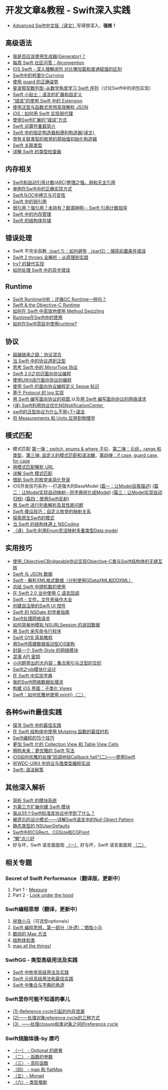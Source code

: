 # 开发文章&教程 - Swift深入实践
- [Advanced Swift中文版（译文）][1]写得很深入，**强推！**

## 高级语法
- [我是否应该使用生成器(Generator)？][2]
- [每周 Swift 社区问答：@convention][3]
- [IOS Swift - 深入理解闭包 对比懒加载和普通赋值的区别][4]
- [Swift中的柯里化Currying][5]
- [使用 guard 的正确姿势][6]
- [斐波那契数列型-从数学角度学习 Swift 序列][7]（讨论Swift中的闭包实现）
- [Swift 小贴士：语言的扩展和自定义][8]
- [“错误”的使用 Swift 中的 Extension][9]
- [使用泛型与函数式思想高效解析 JSON][10]
- [iOS：如何用 Swift 实现弱代理][11]
- [使用Swift扩展的“错误”方式][12]
- [Swift 运算符重载简介][13]
- [Swift 中的指定构造器和便利构造器(译文) ][14]
- [带有关联类型的枚举的原始值初始化构造器][15]
- [Swift 关联类型][16]
- [详解 Swift 的类型检查器][17]

## 内存相关
- [Swift和自动引用计数(ARC)整理之强，弱和无主引用][18]
- [单例在Swift中的正确实现方式][19]
- [Swift与OC中拷贝与可变性][20]
- [Swift 中的弱引用][21]
- [弱引用？强引用？未持有？额滴神啊-- Swift 引用计数指导][22]
- [Swift 中的内存管理][23]
- [Swift 的结构体存储][24]

## 错误处理
- Swift 不完全函数[（part 1）：如何避免][25] [（part2）：捕获前置条件错误][26]
- [Swift 2 throws 全解析 - 从原理到实践][27]
- [try? 的替代实现][28]
- [如何处理 Swift 中的异步错误][29]

## Runtime
- [Swift Runtime分析：还像OC Runtime一样吗？][30]
- [Swift & the Objective-C Runtime][31]
- [如何在 Swift 中高效地使用 Method Swizzling][32]
- [Runtime在Swift中的使用][33]
- [如何在Swift项目中使用runtime?][34]

## 协议
- [超越继承之路：协议混合][35]
- [当 Swift 中的协议遇到泛型][36]
- [思考 Swift 中的 MirrorType 协议][37]
- [Swift 2.0之初识面向协议编程][38]
- [使用UIKit进行面向协议的编程][39]
- [使用 Swift 的面向协议编程定义 Segue 标识][40]
- [基于 Protocol 的 log 实现][41]
- [用 Swift 编写面向协议的视图][42],以及[用 Swift 编写面向协议的网络请求][43]
- [(译) Swift利用协议优化NSNotificationCenter ][44]
- [swift的泛型协议为什么不用\<T\>语法][45]
- [将 Measurements 和 Units 应用到物理学][46]

## 模式匹配
- 模式匹配 [第一弹：switch, enums & where 子句][47]，[第二弹：元组，range 和类型][48]，[第三弹: 自定义的模式匹配和语法糖][49]，[第四弹：if case, guard case, for case][50]
- [用模式匹配解析 URL][51]
- [详解 Swift 模式匹配][52]
- [借助 Swift 的枚举来简化登录][53]
- iOS开发技巧系列---打造强大的BaseModel [(篇一：让Model自我描述)][54] [(篇二：让Model实现自动映射--将字典转化成Model)][55] [(篇三：让Model实现自动归档)][56] [(篇四：使用Swift反射)][57]
- [用 Swift 进行列表解析及其性能问题][58]
- [Swift 傻瓜技巧：自定义枚举的映射关系][59]
- [探索原生Swift的模式][60]
- [当 Swift 的结构体遇上 NSCoding][61]
- [（译）Swift:利用Enum灵活映射多重类型Data model][62]

## 实用技巧
- [使用\_ObjectiveCBridgeable协议实现Objective-C类与Swift结构体的无缝互转][63]
- [Swift 与 JSON 数据][64]
- [Swift - 解析XML格式数据（分别使用GDataXML和DDXML）][65]
- [总结 Swift 中随机数的使用][66]
- [在 Swift 2.0 当中使用 C 语言回调][67]
- [Swift - 文件，文件夹操作大全][68]
- [创建自注册的Swift UI 控件][69]
- [Swift 的 NSDate 初学者指南][70]
- [Swift处理网络请求][71]
- [如何简单地模拟 NSURLSeesion 的返回数据][72]
- [用 Swift 来写命令行程序][73]
- [Swift GYB 简易教程][74]
- [用Swift搭建数据驱动型iOS架构][75]
- [封装一个 Swift-Style 的网络模块][76]
- [混淆 API 密钥][77]
- [小问题带出的大内容：集合索引与泛型的交织][78]
- [Swift之xib模块化设计][79]
- [在 Swift 中实现字典][80]
- [我的Swift网络数据处理流][81]
- [构建 iOS 界面：子类化 Views][82]
- [Swift：如何优雅地使用 print()（二）][83]

## 各种Swift最佳实践
- [探寻 Swift 中的最佳实践][84]
- [在 Swift 结构体中使用 Mutating 函数的最佳时机][85]
- [Swift编程的15个技巧][86]
- [更加 Swift 化的 Collection View 和 Table View Cells][87]
- [拥抱未来：更优雅的 Swift 写法][88]
 - [iOS如何优雅的处理“回调地狱Callback hell”(二)——使用Swift][89]
- [WWDC-UIKit 中协议与值类型编程实战][90]
- [Swift: 语法秘笈][91]

## 其他深入解析
- [简析 Swift 的模块系统][92]
- [为第三方扩展创建 Swift 模块][93]
- [我从55个Swift标准库协议中学到了什么？][94]
- [被遗忘的设计模式——详解Swift语言中的Null Object Pattern][95]
- [静态类型的 NSUserDefaults][96]
- [Swift中的CGRect、CGSize和CGPoint][97]
- [“懒”点儿好][98]
- 好与坏，Swift 语言面面观 [（一）][99] 好与坏，Swift 语言面面观 [（二）][100]

## 相关专题
### Secret of Swift Performance（翻译版，更新中）
1. Part 1 - [Measure][101]
2. Part 2 - [Look under the hood][102]

### Swift编程思想（翻译，更新中）
1. [拯救小马][103]（可选型optionals）
2. [Swift 编程思想，第一部分（补遗）：牺牲小马][104]
2. [数组的 Map 方法][105]
3. [结构体和类][106]
1. [map all the things!][107]

### SwiftGG - 类型高级用法及实践
- [Swift 中枚举高级用法及实践][108]
- [Swift 元组高级用法和最佳实践][109]
- [Swift 中集合与字典的角逐][110]

### Swift里你可能不知道的事儿
- [(1)-Reference cycle引起的内存泄漏][111]
- [(2)——处理对象reference cycle的三种方式][112]
- [(3）——处理closure和类对象之间的reference cycle][113]

### Swift烧脑体操-by 唐巧
- [（一） - Optional 的嵌套][114]
- [（二） - 函数的参数][115]
- [（三） - 高阶函数][116]
- [（四） - map 和 flatMap][117]
- [（五）- Monad][118]
- [（六）- 类型推断][119]

[1]:	http://www.jianshu.com/p/18744b078508 "Advanced Swift中文版"
[2]:	http://swift.gg/2016/04/14/should-i-be-using-a-generator-or-not/ "我是否应该使用生成器(Generator)？"
[3]:	http://swift.gg/2016/05/18/swift-qa-2016-05-18/ "每周 Swift 社区问答：@convention"
[4]:	http://blog.csdn.net/zimo2013/article/details/50073691 "IOS_Swift_深入理解闭包 对比懒加载和普通赋值的区别"
[5]:	http://segmentfault.com/a/1190000004340919 "Swift中的柯里化Currying"
[6]:	http://swift.gg/2016/02/14/swift-guard-radix/ "使用 guard 的正确姿势"
[7]:	http://swift.gg/2015/12/04/the-fibonacci-sequencetype/ "斐波那契数列型-从数学角度学习 Swift 序列"
[8]:	http://www.cocoachina.com/swift/20151223/14774.html
[9]:	http://swift.gg/2016/05/16/using-swift-extensions/ "“错误”的使用 Swift 中的 Extension"
[10]:	http://codebuild.me/2015/09/14/efficient-json-in-swift-with-functional-concepts-and-generics/
[11]:	http://swift.gg/2016/01/19/ios-weak-delegates-swift/ "iOS：如何用 Swift 实现弱代理"
[12]:	http://geek.csdn.net/news/detail/67296 "使用Swift扩展的“错误”方式"
[13]:	http://swift.gg/2016/04/19/operator-overloading-swift/ "Swift 运算符重载简介"
[14]:	http://www.jianshu.com/p/22e666332f01 "Swift 中的指定构造器和便利构造器 [译文]"
[15]:	http://swift.gg/2016/07/11/associated-types-enum-raw-value-initializers/ "带有关联类型的枚举的原始值初始化构造器"
[16]:	http://swift.gg/2016/08/01/swift-associated-types/ "Swift 关联类型"
[17]:	http://manjusaka.itscoder.com/2016/08/02/%E8%AF%A6%E8%A7%A3Swift%E7%9A%84%E7%B1%BB%E5%9E%8B%E6%A3%80%E6%9F%A5%E5%99%A8/ "详解 Swift 的类型检查器"
[18]:	http://www.devtf.cn/?p=462
[19]:	http://www.devtf.cn/?p=937
[20]:	http://649395594.github.io/blog/2015/12/23/swiftyu-oczhong-kao-bei-yu-ke-bian-xing/ "Swift与OC中拷贝与可变性"
[21]:	http://swift.gg/2015/12/28/friday-qa-2015-12-11-swift-weak-references/ "Friday Q&A 2015-12-11：Swift 中的弱引用"
[22]:	http://www.cocoachina.com/swift/20160202/15182.html
[23]:	http://forrestchang.github.io/2016/04/15/swift-arc-notes/
[24]:	http://swift.gg/2016/06/08/friday-qa-2016-01-29-swift-struct-storage/ "Friday Q&A 2016-01-29: Swift 的结构体存储"
[25]:	http://www.cocoachina.com/swift/20160321/15729.html
[26]:	http://www.cocoachina.com/swift/20160323/15751.html
[27]:	http://www.ibm.com/developerworks/cn/mobile/mo-cn-swift/index.html "Swift 2 throws 全解析 - 从原理到实践"
[28]:	http://swift.gg/2015/10/13/alternatives-to-try-swiftlang/ "try? 的替代实现"
[29]:	http://swift.gg/2016/02/16/async-errors/ "如何处理 Swift 中的异步错误"
[30]:	http://mp.weixin.qq.com/s?__biz=MzA3ODg4MDk0Ng==&mid=403153173&idx=1&sn=c631f95b28a0eb4b842a9494e43a30e5
[31]:	http://nshipster.cn/swift-objc-runtime/ "Swift & the Objective-C Runtime"
[32]:	http://swift.gg/2016/03/29/effective-method-swizzling-with-swift/ "如何在 Swift 中高效地使用 Method Swizzling"
[33]:	https://github.com/icepy/_posts/issues/8
[34]:	http://icetime17.github.io/2016/07/03/2016-07/iOS-%E5%A6%82%E4%BD%95%E5%9C%A8Swift%E9%A1%B9%E7%9B%AE%E4%B8%AD%E4%BD%BF%E7%94%A8runtime/ "iOS --- 如何在Swift项目中使用runtime?"
[35]:	http://chengway.in/chao-yue-ji-cheng-zhi-lu-xie-yi-hun-he/
[36]:	http://chengway.in/dang-swift-zhong-de-fan-xing-yu-dao-xie-yi/
[37]:	http://segmentfault.com/a/1190000004388185 "思考 Swift 中的 MirrorType 协议"
[38]:	http://www.swiftyper.com/Swift/introducing-protocol-oriented-programming-in-swift-2.html "Swift 2.0之初识面向协议编程"
[39]:	http://www.cocoachina.com/ios/20151208/14581.html
[40]:	http://swift.gg/2016/02/01/protocol-oriented-segue-identifiers-swift/ "使用 Swift 的面向协议编程定义 Segue 标识"
[41]:	http://www.cocoachina.com/swift/20160118/14935.html
[42]:	http://swift.gg/2016/06/01/protocol-oriented-views-in-swift/ "用 Swift 编写面向协议的视图"
[43]:	http://swift.gg/2016/06/03/protocol-oriented-networking-in-swift/ "用 Swift 编写面向协议的网络请求"
[44]:	http://www.jianshu.com/p/35fed6082b01 "[译]Swift利用协议优化NSNotificationCenter"
[45]:	http://www.jianshu.com/p/ef4a9b56f951 "swift的泛型协议为什么不用<T>语法"
[46]:	http://swift.gg/2016/08/11/unitproduct/ "将 Measurements 和 Units 应用到物理学"
[47]:	https://chengway.in/mo-shi-pi-pei-di-yi-dan-switch-enums-where-zi-ju/ "模式匹配第一弹：switch, enums & where 子句"
[48]:	https://chengway.in/mo-shi-pi-pei-di-er-dan-yuan-zu-range-he-lei-xing/ "模式匹配第二弹：元组，range 和类型"
[49]:	https://chengway.in/mo-shi-pi-pei-di-san-dan-zi-ding-yi-de-mo-shi-pi-pei-he-yu-fa-tang/ "模式匹配第三弹: 自定义的模式匹配和语法糖"
[50]:	https://chengway.in/mo-shi-pi-pei-di-si-dan-if-case-guard-case-for-case/ "模式匹配第四弹：if case, guard case, for case"
[51]:	http://swift.gg/2015/09/15/urls-and-pattern-matching/
[52]:	http://swift.gg/2015/10/27/swift-pattern-matching-in-detail/ "详解 Swift 模式匹配"
[53]:	https://realm.io/cn/news/david-east-simplifying-login-swift-enums/ "借助 Swift 的枚举来简化登录"
[54]:	http://www.jianshu.com/p/53b1e5785b24 "iOS开发技巧系列---打造强大的BaseModel(篇一：让Model自我描述)"
[55]:	http://www.jianshu.com/p/7d94e49297b6 "iOS开发技巧系列---打造强大的BaseModel(篇二：让Model实现自动映射--将字典转化成Model)"
[56]:	http://www.jianshu.com/p/afe92d90c563 "iOS开发技巧系列---打造强大的BaseModel(篇三：让Model实现自动归档)"
[57]:	http://www.jianshu.com/p/2a7176f3f879 "iOS开发技巧系列---打造强大的BaseModel(篇四：使用Swift反射)"
[58]:	http://swift.gg/2015/10/29/list-comprehensions-and-performance-with-swift/ "用 Swift 进行列表解析及其性能问题"
[59]:	http://swift.gg/2016/06/13/stupid-swift-tricks-5-enums/ "Swift 傻瓜技巧：自定义枚举的映射关系"
[60]:	https://www.sdk.cn/news/4006
[61]:	https://chengway.in/dang-swift-de-jie-gou-ti-yu-shang-nscoding/
[62]:	http://www.jianshu.com/p/87255dc14331 "[译]Swift:利用Enum灵活映射多重类型Data model"
[63]:	http://southpeak.github.io/blog/2015/10/26/objectivecbridgeable-protocol-for-objectivec-class-and-swift-struct/
[64]:	http://swiftcafe.io/2015/07/18/swift-json/
[65]:	http://www.hangge.com/blog/cache/detail_646.html
[66]:	http://www.cocoachina.com/swift/20151013/13624.html
[67]:	http://swift.gg/2015/11/11/c-callbacks-in-swift/ "在 Swift 2.0 当中使用 C 语言回调"
[68]:	http://www.hangge.com/blog/cache/detail_527.html "Swift - 文件，文件夹操作大全"
[69]:	http://www.devtf.cn/?p=1162 "创建自注册的Swift UI 控件"
[70]:	http://swift.gg/2015/12/14/a-beginners-guide-to-nsdate-in-swift/ "Swift 的 NSDate 初学者指南"
[71]:	https://github.com/icepy/_posts/issues/10 "每周练习：Swift处理网络请求"
[72]:	http://swift.gg/2016/01/22/an-easy-way-to-stub-nsurlsession/ "如何简单地模拟 NSURLSeesion 的返回数据"
[73]:	http://swift.gg/2016/03/28/command-line-utilities-in-swift/ "用 Swift 来写命令行程序"
[74]:	http://swift.gg/2016/03/04/a-short-swift-gyb-tutorial/ "Swift GYB 简易教程"
[75]:	http://mrpeak.cn/blog/swift-dda/ "用Swift搭建数据驱动型iOS架构"
[76]:	http://www.jianshu.com/p/933c175d0fc6 "封装一个 Swift-Style 的网络模块"
[77]:	http://swift.gg/2016/07/04/obscuring-api-keys/ "混淆 API 密钥"
[78]:	http://www.jianshu.com/p/122e1df2fd26 "小问题带出的大内容：集合索引与泛型的交织"
[79]:	http://www.cocoachina.com/swift/20160728/17218.html
[80]:	http://swift.gg/2016/08/08/implementing-dictionary-in-swift/ "在 Swift 中实现字典"
[81]:	https://www.tsusolo.com/2016/08/02/swift-network-flow.html?hmsr=toutiao.io&utm_medium=toutiao.io&utm_source=toutiao.io
[82]:	http://swift.gg/2016/08/16/building-ios-interfaces-subclassing-views/ "构建 iOS 界面：子类化 Views"
[83]:	http://swift.gg/2016/08/23/swift-pretty-in-print-pt-2/ "Swift：如何优雅地使用 print()（二）"
[84]:	https://realm.io/cn/news/gotocph-ash-furrow-best-practices-swift/ "探寻 Swift 中的最佳实践"
[85]:	http://swift.gg/2016/02/06/when-to-use-mutating-functions-in-swift-structs/ "在 Swift 结构体中使用 Mutating 函数的最佳时机"
[86]:	http://geek.csdn.net/news/detail/58593
[87]:	http://swift.gg/2016/02/02/being-swifty-with-collection-view-and-table-view-cells/ "更加 Swift 化的 Collection View 和 Table View Cells"
[88]:	https://realm.io/cn/news/doios-daniel-steinberg-ready-for-the-future/ "拥抱未来：更优雅的 Swift 写法"
[89]:	http://www.jianshu.com/p/deb65d0a6b8c "iOS如何优雅的处理“回调地狱Callback hell”(二)——使用Swift"
[90]:	http://www.jianshu.com/p/0d2fab095ae2 "WWDC-UIKit 中协议与值类型编程实战"
[91]:	http://swift.gg/2016/08/17/developing-tvos-apps-for-apple-tv-with-swift/ "Swift: 语法秘笈"
[92]:	http://www.cocoachina.com/industry/20140621/8904.html
[93]:	http://andelf.github.io/blog/2015/01/23/swift-3rd-library-install-as-swift-modules/
[94]:	http://www.cocoachina.com/swift/20160107/14868.html
[95]:	http://www.csdn.net/article/2015-11-17/2826234-null-object-pattern-in-swift
[96]:	http://swift.gg/2016/02/17/nsuserdefaults-static/ "静态类型的 NSUserDefaults"
[97]:	http://www.jianshu.com/p/da3c2c30e072 "Swift中的CGRect、CGSize和CGPoint"
[98]:	http://swift.gg/2016/03/25/being-lazy/ "“懒”点儿好"
[99]:	http://swift.gg/2016/07/20/good-swift-bad-swift-part-1/ "好与坏，Swift 语言面面观（一）"
[100]:	http://swift.gg/2016/07/25/good-swift-bad-swift-part-2/ "好与坏，Swift 语言面面观（二）"
[101]:	http://southpeak.github.io/blog/2015/11/05/secret-of-swift-performance-part-1/
[102]:	http://southpeak.github.io/blog/2015/11/05/secret-of-swift-performance-part-2/
[103]:	http://swift.gg/2015/09/29/thinking-in-swift-1/ "Swift 编程思想，第一部分：拯救小马"
[104]:	http://swift.gg/2016/03/21/thinking-in-swift-1-addendum/ "Swift 编程思想，第一部分（补遗）：牺牲小马"
[105]:	http://swift.gg/2015/10/09/thinking-in-swift-2/ "Swift 编程思想，第二部分：数组的 Map 方法"
[106]:	http://alisoftware.github.io/swift/2015/10/03/thinking-in-swift-3/ "Swift编程思想第三部分：结构体和类"
[107]:	http://swift.gg/2015/10/22/thinking-in-swift-4/ "Swift 编程思想 Part 4：map all the things!"
[108]:	http://swift.gg/2015/11/20/advanced-practical-enum-examples/ "Swift 中枚举高级用法及实践"
[109]:	http://swift.gg/2015/10/10/tuples-swift-advanced-usage-best-practices/ "Swift 元组高级用法和最佳实践"
[110]:	http://swift.gg/2016/01/20/sets-vs-dictionaries-smackdown-in-swiftlang/ "Swift 中集合与字典的角逐"
[111]:	http://segmentfault.com/a/1190000004331260 "Swift里你可能不知道的事儿(1)-Reference cycle引起的内存泄漏"
[112]:	http://segmentfault.com/a/1190000004345727 "Swift里你可能不知道的事儿(2)——处理对象reference cycle的三种方式"
[113]:	https://segmentfault.com/a/1190000004584432 "Swift里你可能不知道的事儿（3）——处理closure和类对象之间的reference cycle"
[114]:	http://www.infoq.com/cn/articles/swift-brain-gym-optional
[115]:	http://www.infoq.com/cn/articles/swift-brain-gym-arguments?utm_campaign=rightbar_v2&utm_source=infoq&utm_medium=articles_link&utm_content=link_text "Swift 烧脑体操（二） - 函数的参数"
[116]:	http://www.infoq.com/cn/articles/swift-brain-gym-high-order-function?utm_campaign=rightbar_v2&utm_source=infoq&utm_medium=articles_link&utm_content=link_text "Swift 烧脑体操（三） - 高阶函数"
[117]:	http://www.infoq.com/cn/articles/swift-brain-gym-map-and-flatmap?utm_campaign=rightbar_v2&utm_source=infoq&utm_medium=articles_link&utm_content=link_text "Swift 烧脑体操（四） - map 和 flatMap"
[118]:	http://www.infoq.com/cn/articles/swift-brain-gym-monad?utm_campaign=rightbar_v2&utm_source=infoq&utm_medium=articles_link&utm_content=link_text "Swift 烧脑体操（五）- Monad"
[119]:	http://blog.devtang.com/2016/05/22/swift-gym-6-type-infer/ "Swift 烧脑体操（六）- 类型推断"
